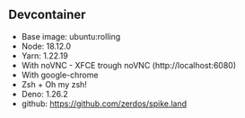 ## Devcontainer

- Base image: ubuntu:rolling
- Node: 18.12.0
- Yarn: 1.22.19
- With noVNC - XFCE trough noVNC (http://localhost:6080)
- With google-chrome
- Zsh + Oh my zsh!
- Deno: 1.26.2
- github: https://github.com/zerdos/spike.land
